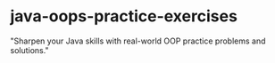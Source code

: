 # java-oops-practice-exercises
"Sharpen your Java skills with real-world OOP practice problems and solutions."
